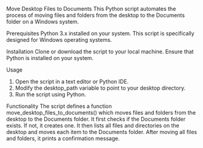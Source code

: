Move Desktop Files to Documents
This Python script automates the process of moving files and folders from the desktop to the Documents folder on a Windows system.

Prerequisites
Python 3.x installed on your system.
This script is specifically designed for Windows operating systems.

Installation
Clone or download the script to your local machine.
Ensure that Python is installed on your system.

Usage
1. Open the script in a text editor or Python IDE.
2. Modify the desktop_path variable to point to your desktop directory.
3. Run the script using Python.

Functionality
The script defines a function move_desktop_files_to_documents() which moves files and folders from the desktop to the Documents folder.
It first checks if the Documents folder exists. If not, it creates one.
It then lists all files and directories on the desktop and moves each item to the Documents folder.
After moving all files and folders, it prints a confirmation message.
